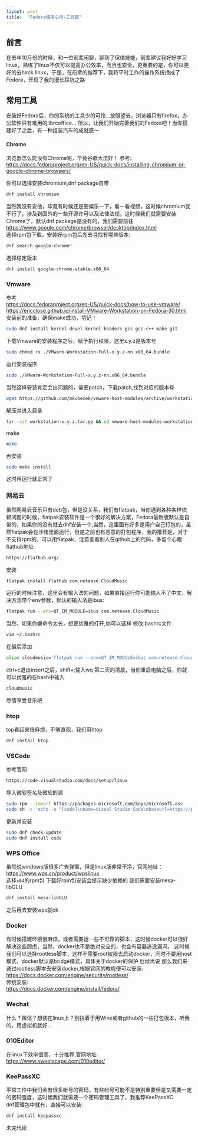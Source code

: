 ```yaml
---
layout: post
title:  "Fedora使用心得-工具篇"
---
```

## 前言 
在去年10月份的时候，和一位前辈闲聊，聊到了保值技能，前辈建议我好好学习linux，熟练了linux不仅可以提高办公效率，而且也安全，更重要的是，你可以更好的去hack linux，于是，在前辈的推荐下，我将平时工作的操作系统换成了Fedora，开启了我的漫长踩坑之路


## 常用工具
安装好Fedora后，你的系统的工具少的可怜...放眼望去，浏览器只有firefox，办公软件只有难用的libreoffice...
所以，让我们开始完善我们的Fedora吧！当你搭建好了之后，有一种组装汽车的成就感～

#### Chrome
浏览器怎么能没有Chrome呢，毕竟谷歌大法好！
参考:  
<https://docs.fedoraproject.org/en-US/quick-docs/installing-chromium-or-google-chrome-browsers/>  

你可以选择安装chromium,dnf package自带
```bash
dnf install chromium
```
当然我没有安他，毕竟有时候还是要娱乐一下，看一看视频，这时候chromium就不行了，涉及到国外的一些开源许可以及法律法规，这时候我们就需要安装Chrome了，默认dnf package是没有的，我们需要前往  
<https://www.google.com/chrome/browser/desktop/index.html>  
选择rpm包下载，安装好rpm包后先去寻找有哪些版本:
```bash
dnf search google-chrome*
```
选择稳定版本
```bash
dnf install google-chrome-stable.x86_64
```

### Vmware
参考   
<https://docs.fedoraproject.org/en-US/quick-docs/how-to-use-vmware/>  
<https://ericclose.github.io/install-VMware-Workstation-on-Fedora-30.html>  
安装前的准备，确保make成功，切记！
```bash
sudo dnf install kernel-devel kernel-headers gcc gcc-c++ make git
```
下载Vmware的安装程序之后，赋予执行权限，这里x.y.z是版本号
```bash
sudo chmod +x ./VMware-Workstation-Full-x.y.z-nn.x86_64.bundle
```
运行安装程序
```bash
sudo ./VMware-Workstation-Full-x.y.z-nn.x86_64.bundle
```
当然这样安装肯定会出问题的，需要patch，下载patch,找到对应的版本号
```bash
wget https://github.com/mkubecek/vmware-host-modules/archive/workstation-x.y.z.tar.gz
```
解压并进入目录
```bash
tar -xzf workstation-x.y.z.tar.gz && cd vmware-host-modules-workstation-x.y.z
```
make
```bash
make
```
再安装
```bash
sudo make install
```
这时再运行就正常了

### 网易云
虽然网易云音乐只有deb包，但是没关系，我们有flatpak，当你遇到各种各样依赖问题的时候，flatpak安装软件是一个很好的解决方案，Fedora最新版默认是自带的，如果你的没有就去dnf安装一个,当然，这里面有好多是用户自己打包的，虽然flatpak会在沙箱里面运行，但是之前也有恶意的打包程序，我的推荐是，对于不支持rpm的，可以用flatpak，注意查看别人在github上的代码，多留个心眼
flathub地址
```html
https://flathub.org/
```
安装
```bash
flatpak install flathub com.netease.CloudMusic
```

运行的时候注意，这里会有输入法的问题，如果直接运行你可能输入不了中文，解决方法带个env参数，默认的输入法是ibus:

```bash
flatpak run --env=QT_IM_MODULE=ibus com.netease.CloudMusic
```
当然，如果你嫌命令太长，想要优雅的打开,你可以这样
修改.bashrc文件
```bash
vim ~/.bashrc
```
在最后添加
```bash
alias cloudmusic='flatpak run --env=QT_IM_MODULE=ibus com.netease.CloudMusic'
```
ctrl+c退出insert之后，shift+;输入wq
第二天的清晨，当你重启电脑之后，你就可以优雅的在bash中输入
```bash
cloudmusic
```
尽情享受音乐吧

### htop
top看起来很麻烦，不够直观，我们用htop
```bash
dnf install htop
```

### VSCode
参考官网
```html
https://code.visualstudio.com/docs/setup/linux
```
导入微软签名及微软的源
```bash
sudo rpm --import https://packages.microsoft.com/keys/microsoft.asc
sudo sh -c 'echo -e "[code]\nname=Visual Studio Code\nbaseurl=https://packages.microsoft.com/yumrepos/vscode\nenabled=1\ngpgcheck=1\ngpgkey=https://packages.microsoft.com/keys/microsoft.asc" > /etc/yum.repos.d/vscode.repo'
```
更新并安装
```bash
sudo dnf check-update
sudo dnf install code
```

### WPS Office
虽然说windows版很多广告弹窗，但是linux版非常干净，官网地址：  
<https://www.wps.cn/product/wpslinux>  
选择```x64```的rpm包
下载好rpm包安装会提示缺少依赖的
我们需要安装mesa-libGLU
```bash
dnf install mesa-libGLU
```
之后再去安装wps就ok


### Docker
有时候搭建环境很麻烦，或者需要运一些不可靠的脚本，这时候docker可以很好解决这些顾虑，当然，docker也不是绝对安全的，也会有容器逃逸漏洞，
这时候我们可以选择rootless脚本，这样不需要root权限去启动docker，同时不要用host模式，docker默认是bridge模式，具体关于docker的保护
后续再说
那么我们来通过rootless脚本去安装docker,根据官网的教程便可以安装:  
<https://docs.docker.com/engine/security/rootless/>  
传统安装:  
<https://docs.docker.com/engine/install/fedora/>    
### Wechat
什么？微信？想装在linux上？别执着于用Wine或者github的一些打包版本，听我的，用虚拟机就好...

### 010Editor
在linux下效率很高，十分推荐,官网地址:  
<https://www.sweetscape.com/010editor/>  
### KeePassXC
平常工作中我们会有很多帐号的密码，有些帐号可能不是特别重要但是又需要一定的密码强度，这时候我们就需要一个密码管理工具了，我推荐KeePassXC  
dnf管理包中就有，直接可以安装:
```bash
dnf install keepassxc
```

未完代续




